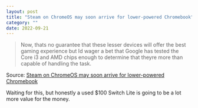 ```yaml
---
layout: post
title: "Steam on ChromeOS may soon arrive for lower-powered Chromebook"
category: ""
date: 2022-09-21
---
```


>Now, thats no guarantee that these lesser devices will offer the best gaming experience but Id wager a bet that Google has tested the Core i3 and AMD chips enough to determine that theyre more than capable of handling the task.

Source: [Steam on ChromeOS may soon arrive for lower-powered Chromebook](https://chromeunboxed.com/steam-on-chromeos-may-soon-arrive-for-lower-powered-chromebook/)

Waiting for this, but honestly a used $100 Switch Lite is going to be a lot more value for the money.
